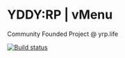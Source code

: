 # YDDY:RP | vMenu
Community Founded Project @ yrp.life

[![Build status](https://ci.appveyor.com/api/projects/status/a9sybo9yvn3sxyqk?svg=true)](https://ci.appveyor.com/project/h0kkaido/yddyrp-menu)

